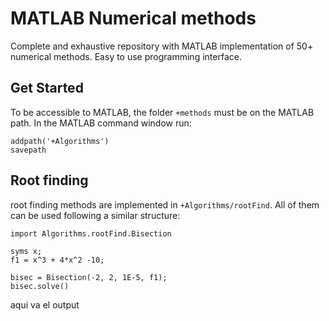 # MATLAB Numerical methods
Complete and exhaustive repository with MATLAB implementation of 50+ numerical methods.
Easy to use programming interface.

## Get Started
To be accessible to MATLAB, the folder `+methods` must be on the MATLAB path. In the MATLAB command window run:
```
addpath('+Algorithms')  
savepath
```
## Root finding
root finding methods are implemented in `+Algorithms/rootFind`. All of them can be used following a similar structure:
```
import Algorithms.rootFind.Bisection
 
syms x;
f1 = x^3 + 4*x^2 -10;
    
bisec = Bisection(-2, 2, 1E-5, f1);
bisec.solve()
```
aqui va el output
